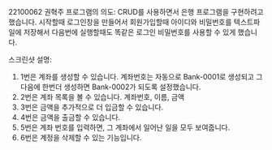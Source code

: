 22100062
권혁주
프로그램의 의도: CRUD를 사용하면서 은행 프로그램을 구현하려고 했습니다. 시작할때 로그인창을
만들어서 회원가입할때 아이디와 비밀번호를 텍스트파일에 저장해서 다음번에 실행할때도 
똑같은 로그인 비밀번호를 사용할 수 있게 했습니다.

스크린샷 설명:
1) 1번은 계좌를 생성할 수 있습니다. 계좌번호는 자동으로 Bank-0001로 생성되고 그다음에
한번더 생성하면 Bank-0002가 되도록 설정했습니다.
2) 2번은 계좌 목록을 볼 수 있습니다. 계좌번호, 이름, 금액
3) 3번은 금액을 추가적으로 더 입금할 수 있습니다.
4) 4번은 금액을 출금할 수 있습니다.
5) 5번은 계좌 번호를 입력하면, 그 계좌에서 일어난 일을 모두 보여줍니다.
6) 6번은 계정을 삭제할 수 있는 기능입니다.